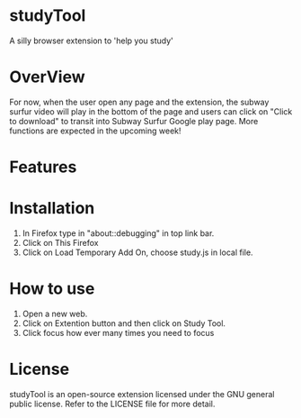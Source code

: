 # studyTool
A silly browser extension to 'help you study'
# OverView
For now, when the user open any page and the extension, the subway surfur video will play in the bottom of the page and users can click on "Click to download" to transit into Subway Surfur Google play page. More functions are expected in the upcoming week!
# Features

# Installation
1. In Firefox type in "about::debugging" in top link bar.
2. Click on This Firefox
3. Click on Load Temporary Add On, choose study.js in local file.

# How to use
1. Open a new web.
2. Click on Extention button and then click on Study Tool. 
3. Click focus how ever many times you need to focus
   
# License
studyTool is an open-source extension licensed under the GNU general public license. Refer to the LICENSE file for more detail.
